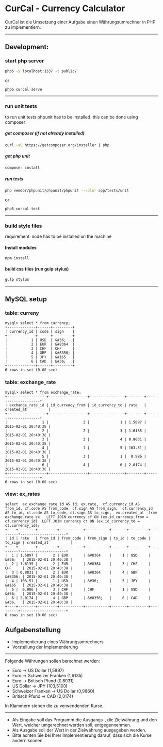 # CurCal - Currency Calculator

CurCal ist die Umsetzung einer Aufgabe einen Währungsumrechner in PHP zu implementiern.

***
## Development:

### start php server
```bash
php5 -S localhost:1337 -t public/
```
or
```bash
php5 curcal serve
```
***
### run unit tests

to run unit tests phpunit has to be installed. this can be done using composer

##### get composer (if not already installed)
```bash
curl -sS https://getcomposer.org/installer | php
```

##### get php unit
```bash
composer install
```

##### run tests
```bash
php vendor/phpunit/phpunit/phpunit --color app/tests/unit
```
or
```bash
php5 curcal test
```
***
### build style files

requirement: node has to be installed on the machine

#### Install modules
```bash
npm install
```

#### build css files (run gulp stylus)
```bash
gulp stylus
```

***

## MySQL setup
### table: curreny
```mysql
mysql> select * from currency;
+-------------+------+---------+
| currency_id | code | sign    |
+-------------+------+---------+
|           1 | USD  | &#36;   |
|           2 | EUR  | &#8364  |
|           3 | CHF  | CHF     |
|           4 | GBP  | &#8356; |
|           5 | JPY  | &#165   |
|           6 | CAD  | &#36;   |
+-------------+------+---------+
6 rows in set (0.00 sec)
```
### table: exchange_rate
```mysql
mysql> select * from exchange_rate;
+------------------+------------------+----------------+--------+---------------------+
| exchange_rate_id | id_currency_from | id_currency_to | rate   | created_at          |
+------------------+------------------+----------------+--------+---------------------+
|                1 |                2 |              1 | 1.5897 | 2015-02-01 20:40:38 |
|                2 |                2 |              3 | 1.6135 | 2015-02-01 20:40:38 |
|                3 |                2 |              4 | 0.8031 | 2015-02-01 20:40:38 |
|                4 |                1 |              5 | 103.51 | 2015-02-01 20:40:38 |
|                5 |                3 |              1 |  0.986 | 2015-02-01 20:40:38 |
|                6 |                4 |              6 | 2.0174 | 2015-02-01 20:40:38 |
+------------------+------------------+----------------+--------+---------------------+
6 rows in set (0.00 sec)
```
### view: ex_rates
```mysql
select  ex.exchange_rate_id AS id, ex.rate,  cf.currency_id AS from_id, cf.code AS from_code, cf.sign AS from_sign,  ct.currency_id AS to_id, ct.code AS to_code, ct.sign AS to_sign,  ex.created_at  from exchange_rate ex   LEFT JOIN currency cf ON (ex.id_currency_from = cf.currency_id)  LEFT JOIN currency ct ON (ex.id_currency_to = ct.currency_id);
+----+--------+---------+-----------+-----------+-------+---------+---------+---------------------+
| id | rate   | from_id | from_code | from_sign | to_id | to_code | to_sign | created_at          |
+----+--------+---------+-----------+-----------+-------+---------+---------+---------------------+
|  1 | 1.5897 |       2 | EUR       | &#8364    |     1 | USD     | &#36;   | 2015-02-01 20:40:38 |
|  2 | 1.6135 |       2 | EUR       | &#8364    |     3 | CHF     | CHF     | 2015-02-01 20:40:38 |
|  3 | 0.8031 |       2 | EUR       | &#8364    |     4 | GBP     | &#8356; | 2015-02-01 20:40:38 |
|  4 | 103.51 |       1 | USD       | &#36;     |     5 | JPY     | &#165   | 2015-02-01 20:40:38 |
|  5 |  0.986 |       3 | CHF       | CHF       |     1 | USD     | &#36;   | 2015-02-01 20:40:38 |
|  6 | 2.0174 |       4 | GBP       | &#8356;   |     6 | CAD     | &#36;   | 2015-02-01 20:40:38 |
+----+--------+---------+-----------+-----------+-------+---------+---------+---------------------+
6 rows in set (0.00 sec)
```

## Aufgabenstellung

- Implementierung eines Währungsumrechners
- Vorstellung der Implementierung

---

Folgende Währungen sollen berechnet werden:

- Euro -> US Dollar (1,5897)
- Euro -> Schweizer Franken (1,6135)
- Euro -> Britisch Pfund (0,8031)
- US Dollar -> JPY (103,5100)
- Schweizer Franken -> US Dollar (0,9860)
- Britisch Pfund -> CAD (2,0174)

In Klammern stehen die zu verwendenden Kurse.

---
- Als Eingabe soll das Programm die Ausgangs-, die Zielwährung und den Wert, welcher
umgerechnet werden soll, entgegennehmen.
- Als Ausgabe soll der Wert in der Zielwährung
ausgegeben werden.
- Bitte achten Sie bei Ihrer Implementierung darauf, dass sich die Kurse ändern können.
